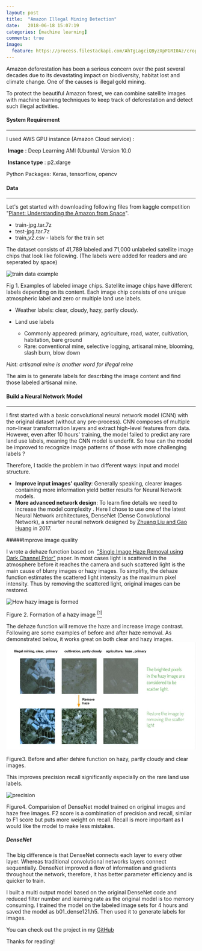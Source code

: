 ```yaml
---
layout: post
title:  "Amazon Illegal Mining Detection"
date:   2018-06-18 15:07:19
categories: [machine learning]
comments: true
image:
  feature: https://process.filestackapi.com/AhTgLagciQByzXpFGRI0Az/crop=dim:[0,0,1250,260]/https://cdn1.img.sputniknews.com/images/105730/27/1057302722.jpg
---
```

Amazon deforestation has been a serious concern over the past several decades due to its devastating impact on biodiversity, habitat lost and climate change. One of the causes is illegal gold mining. 

To protect the beautiful Amazon forest, we can combine satellite images with machine learning techniques to keep track of deforestation and detect such illegal activities. 

<!--more-->

#### System Requirement

------

I used AWS GPU instance (Amazon Cloud service) :

​	 **Image** : Deep Learning AMI (Ubuntu) Version 10.0 

​	 **Instance type** : p2.xlarge

Python Packages: Keras, tensorflow, opencv

#### Data

------

Let's get started with downloading following files from kaggle competition  "[Planet: Understanding the Amazon from Space](https://www.kaggle.com/c/planet-understanding-the-amazon-from-space)". 

- train-jpg.tar.7z  
- test-jpg.tar.7z 
- train_v2.csv       -   labels for the train set

The dataset consists of 41,789 labeled and 71,000 unlabeled  satellite image chips that look like following. (The labels were added for readers and are seperated by space)

![train data example](https://github.com/mumuxi15/metis_proj/blob/master/Multilabel%20image%20classification/img/eg1.jpg?raw=true)

Fig 1. Examples of labeled image chips. Satellite image chips have different labels depending on its content. Each image chip consists of one unique atmospheric label and zero or multiple land use labels. 

- Weather labels: clear, cloudy, hazy, partly cloudy. 

- Land use labels
  - Commonly appeared: primary, agriculture, road, water, cultivation, habitation, bare ground
  - Rare: conventional mine,  selective logging, artisanal mine,  blooming, slash burn, blow down

*Hint: artisanal mine is another word for illegal mine*

The aim is to generate labels for descrbing the image content and find those labeled artisanal mine. 

#### Build a Neural Network Model

------

I first started with a basic convolutional neural network model (CNN) with the original dataset (without any pre-process). CNN composes of multiple non-linear transformation layers and extract high-level features from data. However, even after 10 hours' training, the model failed to predict any rare land use labels, meaning the CNN model is underfit. So how can the model be improved to recognize image patterns of those with more challenging labels ? 

Therefore, I tackle the problem in two different ways: input and model structure.

- **Improve input images' quality**: Generally speaking, clearer images containing more information yield better results for Neural Network models.
- **More advanced network design**: To learn fine details we need to increase the model complexity . Here I chose to use one of the latest Neural Network architectures, DenseNet (Dense Convolutional Network), a smarter neural network designed by [Zhuang Liu and Gao Huang](https://arxiv.org/pdf/1608.06993v3.pdf) in  2017. 

#####Improve image quality

I wrote a dehaze function based on  ["Single Image Haze Removal using Dark Channel Prior"](https://www.robots.ox.ac.uk/~vgg/rg/papers/hazeremoval.pdf) paper. In most cases light is scattered in the atmosphere before it reaches the camera and such scattered light is the main cause of blurry images or hazy images. To simplifiy, the dehaze function estimates the scattered light intensity as the maximum pixel intensity. Thus by removing the scattered light, original images can be restored.

![How hazy image is formed](https://www.researchgate.net/profile/Seung_Won_Jung2/publication/291385074/figure/fig14/AS:320880610693124@1453515307125/Formation-of-a-hazy-image.png)

Figure 2. Formation of a hazy image [$^{[1]}$](https://www.researchgate.net/profile/Seung_Won_Jung2/publication/291385074)

The dehaze function will remove the haze and increase image contrast.  Following are some examples  of before and after haze removal. As demonstrated below, it works great on both clear and hazy images.![before and after haze function](https://raw.githubusercontent.com/mumuxi15/mumuxi15.github.io/master/img/rainforest/dehaze.jpg)

Figure3. Before and after dehire function on hazy, partly cloudy and clear images.

This improves precision recall significantly especially on the rare land use labels. 

![precision](/Users/mumuxi/Desktop/metis/mumuxi15.github.io/img/rainforest/land_cover_precision.jpg)

Figure4. Comparision of DenseNet model trained  on original images and haze free images. F2 score is a combination  of precision and recall, similar to F1 score but puts more weight on recall. Recall is more important as I would like the model to make less mistakes. 

##### DenseNet

The big difference is that DenseNet connects each layer to every other layer. Whereas traditional convolutional networks layers connect sequentially. DenseNet improved a flow of information and gradients throughout the network, therefore, it has better parameter efficiency and is quicker to train. 

I built a multi output model based on the original DenseNet code and reduced filter number and learning rate as the original model is too memory consuming. I trained the model on the labeled image sets for 4 hours and saved the model as b01_dense121.h5. Then used it to generate labels for images. 



You can check out the project in my [GitHub](https://github.com/mumuxi15/metis_proj/tree/master/Multilabel%20image%20classification)

Thanks for reading!